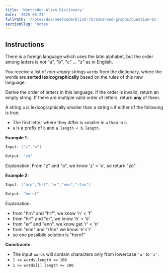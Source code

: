 ```yaml
---
title: 'Neetcode: Alien Dictionary'
date: '2025-08-24'
fullPath: '/notes/dsa/neetcode/blind-75/advanced-graphs/question-01'
sectionSlug: 'notes'
---
```


## Instructions

There is a foreign language which uses the latin alphabet, but the order among letters is _not_ "a", "b", "c" ... "z" as in English.

You receive a list of _non-empty_ strings `words` from the dictionary, where the words are **sorted lexicographically** based on the rules of this new language.

Derive the order of letters in this language. If the order is invalid, return an empty string. If there are multiple valid order of letters, return **any** of them.

A string `a` is lexicographically smaller than a string `b` if either of the following is true:

- The first letter where they differ is smaller in `a` than in `b`.
- `a` is a prefix of `b` and `a.length < b.length`.

**Example 1**:

```java
Input: ["z","o"]

Output: "zo"
```

Explanation:
From "z" and "o", we know 'z' < 'o', so return "zo".

**Example 2**:

```java
Input: ["hrn","hrf","er","enn","rfnn"]

Output: "hernf"
```

Explanation:

- from "hrn" and "hrf", we know 'n' < 'f'
- from "hrf" and "er", we know 'h' < 'e'
- from "er" and "enn", we know get 'r' < 'n'
- from "enn" and "rfnn" we know 'e'<'r'
- so one possibile solution is "hernf"

**Constraints**:

- The input `words` will contain characters only from lowercase `'a'` to `'z'`.
- `1 <= words.length <= 100`
- `1 <= words[i].length <= 100`
